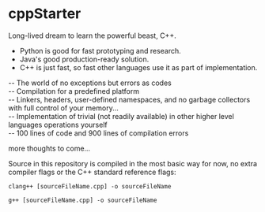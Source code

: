 # cppStarter
Long-lived dream to learn the powerful beast, C++.

- Python is good for fast prototyping and research.
- Java's good production-ready solution.
- C++ is just fast, so fast other languages use it as part of implementation.

-- The world of no exceptions but errors as codes<br>
-- Compilation for a predefined platform<br>
-- Linkers, headers, user-defined namespaces, and no garbage collectors with full control of your memory...<br>
-- Implementation of trivial (not readily available) in other higher level languages operations yourself<br>
-- 100 lines of code and 900 lines of compilation errors<br>

more thoughts to come...

Source in this repository is compiled in the most basic way for now, no extra compiler flags or the C++ standard reference flags:

`clang++ [sourceFileName.cpp] -o sourceFileName`

`g++ [sourceFileName.cpp] -o sourceFileName`

